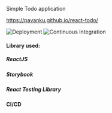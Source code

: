 Simple Todo application

https://pavanku.github.io/react-todo/

![Deployment](https://github.com/PavanKu/react-todo/workflows/Deployment/badge.svg) ![Continuous Integration](https://github.com/PavanKu/react-todo/workflows/Continuous%20Integration/badge.svg)

#### Library used:

##### ReactJS

##### Storybook

##### React Testing Library

#### CI/CD
